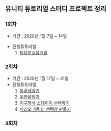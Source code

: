 ## 유니티 튜토리얼 스터디 프로젝트 정리



### 1회차

- 기간 : 2020년 1월 7일 ~ 14일

* 진행튜토리얼 
  1. [탑다운슈팅게임](https://www.youtube.com/watch?v=SviIeTt2_Lc&list=PLFt_AvWsXl0ctd4dgE1F8g3uec4zKNRV0)



### 2회차

- 기간 : 2020년 1월 17일 ~ 31일
- 진행튜토리얼
  1. [동굴생성기](https://www.youtube.com/playlist?list=PLFt_AvWsXl0eZgMK_DT5_biRkWXftAOf9)
  2. [무한달리기](https://www.youtube.com/playlist?list=PLLH3mUGkfFCXps_IYvtPcE9vcvqmGMpRK)
  3. [지구형식 스테이지 선택하기](https://www.youtube.com/watch?v=sCK4u5ol3xw)
  4. [마리오 캐릭터 선택창 만들기](https://www.youtube.com/watch?v=CNu8PcAmC2c)



### 3회차

